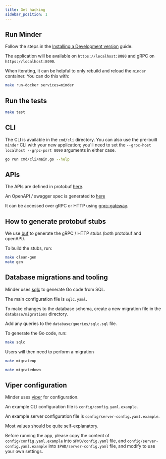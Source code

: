 ```yaml
---
title: Get hacking
sidebar_position: 1
---
```


## Run Minder

Follow the steps in the
[Installing a Development version](./../run_minder_server/run_the_server.md)
guide.

The application will be available on `https://localhost:8080` and gRPC on
`https://localhost:8090`.

When iterating, it can be helpful to only rebuild and reload the `minder`
container. You can do this with:

```bash
make run-docker services=minder
```

## Run the tests

```bash
make test
```

## CLI

The CLI is available in the `cmd/cli` directory. You can also use the pre-built
`minder` CLI with your new application; you'll need to set the
`--grpc-host localhost --grpc-port 8090` arguments in either case.

```bash
go run cmd/cli/main.go --help
```

## APIs

The APIs are defined in protobuf
[here](https://github.com/mindersec/minder/blob/main/proto/minder/v1/minder.proto).

An OpenAPI / swagger spec is generated to
[here](https://github.com/mindersec/minder/blob/main/pkg/api/openapi/proto/minder/v1/minder.swagger.json)

It can be accessed over gRPC or HTTP using
[gprc-gateway](https://grpc-ecosystem.github.io/grpc-gateway/).

## How to generate protobuf stubs

We use [buf](https://buf.build/docs/) to generate the gRPC / HTTP stubs (both
protobuf and openAPI).

To build the stubs, run:

```bash
make clean-gen
make gen
```

## Database migrations and tooling

Minder uses [sqlc](https://sqlc.dev/) to generate Go code from SQL.

The main configuration file is `sqlc.yaml`.

To make changes to the database schema, create a new migration file in the
`database/migrations` directory.

Add any queries to the `database/queries/sqlc.sql` file.

To generate the Go code, run:

```bash
make sqlc
```

Users will then need to perform a migration

```bash
make migrateup
```

```bash
make migratedown
```

## Viper configuration

Minder uses [viper](https://github.com/spf13/viper) for configuration.

An example CLI configuration file is `config/config.yaml.example`.

An example server configuration file is `config/server-config.yaml.example`.

Most values should be quite self-explanatory.

Before running the app, please copy the content of `config/config.yaml.example`
into `$PWD/config.yaml` file, and `config/server-config.yaml.example` into
`$PWD/server-config.yaml` file, and modify to use your own settings.
